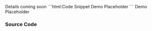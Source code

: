 
<webui-page-segment elevation="10">
    Details coming soon
</webui-page-segment>

<webui-side-by-side>
    ```html:Code Snippet
        Demo Placeholder
    ```
    <webui-page-segment elevation="10">
        Demo Placeholder
    </webui-page-segment>
</webui-side-by-side>

### Source Code

<webui-code src="https://cdn.myfi.ws/webui/nav.js" language="javascript" label="nav.js"></webui-code>
